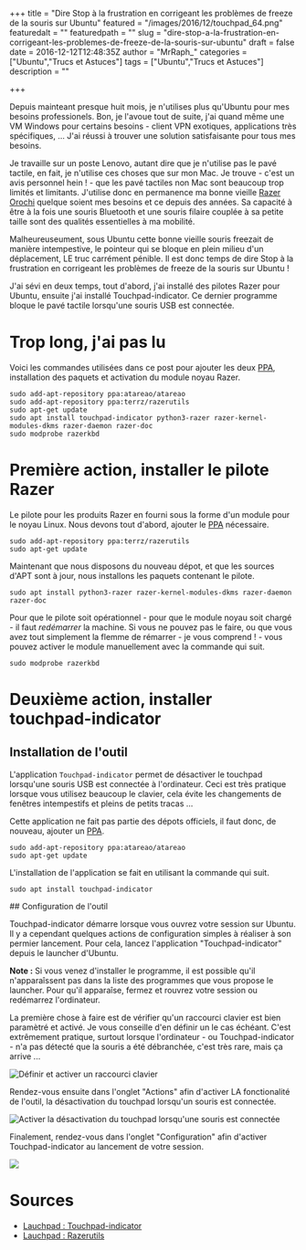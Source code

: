 +++
title = "Dire Stop à la frustration en corrigeant les problèmes de freeze de la souris sur Ubuntu"
featured = "/images/2016/12/touchpad_64.png"
featuredalt = ""
featuredpath = ""
slug = "dire-stop-a-la-frustration-en-corrigeant-les-problemes-de-freeze-de-la-souris-sur-ubuntu"
draft = false
date = 2016-12-12T12:48:35Z
author = "MrRaph_"
categories = ["Ubuntu","Trucs et Astuces"]
tags = ["Ubuntu","Trucs et Astuces"]
description = ""

+++

Depuis mainteant presque huit mois, je n'utilises plus qu'Ubuntu pour mes besoins professionels. Bon, je l'avoue tout de suite, j'ai quand même une VM Windows pour certains besoins - client VPN exotiques, applications très spécifiques, ... J'ai réussi à trouver une solution satisfaisante pour tous mes besoins.

Je travaille sur un poste Lenovo, autant dire que je n'utilise pas le pavé tactile, en fait, je n'utilise ces choses que sur mon Mac. Je trouve - c'est un avis personnel hein ! - que les pavé tactiles non Mac sont beaucoup trop limités et limitants. J'utilise donc en permanence ma bonne vieille <a target="_blank" href="https://www.amazon.fr/gp/product/B0152YTWPW/ref=as_li_qf_sp_asin_il_tl?ie=UTF8&camp=1642&creative=6746&creativeASIN=B0152YTWPW&linkCode=as2&tag=techan0f-21">Razer Orochi</a> quelque soient mes besoins et ce depuis des années. Sa capacité à être à la fois une souris Bluetooth et une souris filaire couplée à sa petite taille sont des qualités essentielles à ma mobilité.

Malheureuseument, sous Ubuntu cette bonne vieille souris freezait de manière intempestive, le pointeur qui se bloque en plein milieu d'un déplacement, LE truc carrément pénible. Il est donc temps de dire Stop à la frustration en corrigeant les problèmes de freeze de la souris sur Ubuntu !

J'ai sévi en deux temps, tout d'abord, j'ai installé des pilotes Razer pour Ubuntu, ensuite j'ai installé Touchpad-indicator. Ce dernier programme bloque le pavé tactile lorsqu'une souris USB est connectée.


# Trop long, j'ai pas lu

Voici les commandes utilisées dans ce post pour ajouter les deux [PPA](https://doc.ubuntu-fr.org/ppa), installation des paquets et activation du module noyau Razer.

    sudo add-apt-repository ppa:atareao/atareao
    sudo add-apt-repository ppa:terrz/razerutils
    sudo apt-get update
    sudo apt install touchpad-indicator python3-razer razer-kernel-modules-dkms razer-daemon razer-doc
    sudo modprobe razerkbd

# Première action, installer le pilote Razer

Le pilote pour les produits Razer en fourni sous la forme d'un module pour le noyau Linux. Nous devons tout d'abord, ajouter le [PPA](https://doc.ubuntu-fr.org/ppa) nécessaire.

    sudo add-apt-repository ppa:terrz/razerutils
    sudo apt-get update

Maintenant que nous disposons du nouveau dépot, et que les sources d'APT sont à jour, nous installons les paquets contenant le pilote.

    sudo apt install python3-razer razer-kernel-modules-dkms razer-daemon razer-doc

Pour que le pilote soit opérationnel - pour que le module noyau soit chargé - il faut _redémarrer_ la machine. Si vous ne pouvez pas le faire, ou que vous avez tout simplement la flemme de rémarrer - je vous comprend ! - vous pouvez activer le module manuellement avec la commande qui suit.

    sudo modprobe razerkbd


# Deuxième action, installer touchpad-indicator


## Installation de l'outil


L'application `Touchpad-indicator` permet de désactiver le touchpad lorsqu'une souris USB est connectée à l'ordinateur. Ceci est très pratique lorsque vous utilisez beaucoup le clavier, cela évite les changements de fenêtres intempestifs et pleins de petits tracas ...

Cette application ne fait pas partie des dépots officiels, il faut donc, de nouveau, ajouter un [PPA](https://doc.ubuntu-fr.org/ppa).

    sudo add-apt-repository ppa:atareao/atareao
    sudo apt-get update

L'installation de l'application se fait en utilisant la commande qui suit.

    sudo apt install touchpad-indicator


## Configuration de l'outil

Touchpad-indicator démarre lorsque vous ouvrez votre session sur Ubuntu. Il y a cependant quelques actions de configuration simples à réaliser à son permier lancement. Pour cela, lancez l'application "Touchpad-indicator" depuis le launcher d'Ubuntu.

**Note :** Si vous venez d'installer le programme, il est possible qu'il n'apparaîssent pas dans la liste des programmes que vous propose le launcher. Pour qu'il apparaîse, fermez et rouvrez votre session ou redémarrez l'ordinateur.


La première chose à faire est de vérifier qu'un raccourci clavier est bien paramètré et activé. Je vous conseille d'en définir un le cas échéant. C'est extrêmement pratique, surtout lorsque l'ordinateur - ou Touchpad-indicator - n'a pas détecté que la souris a été débranchée, c'est très rare, mais ça arrive ...

![Définir et activer un raccourci clavier](/content/images/2016/12/touchpad-indicator_raccourci.png)


Rendez-vous ensuite dans l'onglet "Actions" afin d'activer LA fonctionalité de l'outil, la désactivation du touchpad lorsqu'un souris est connectée.


![Activer la désactivation du touchpad lorsqu'une souris est connectée](/content/images/2016/12/touchpad-indicator_actions.png)


Finalement, rendez-vous dans l'onglet "Configuration" afin d'activer Touchpad-indicator au lancement de votre session.

![](/content/images/2016/12/touchpad-indicator_demarrage.png)


# Sources

* [Lauchpad : Touchpad-indicator](https://launchpad.net/touchpad-indicator)
* [Lauchpad : Razerutils](https://launchpad.net/~terrz/+archive/ubuntu/razerutils)
